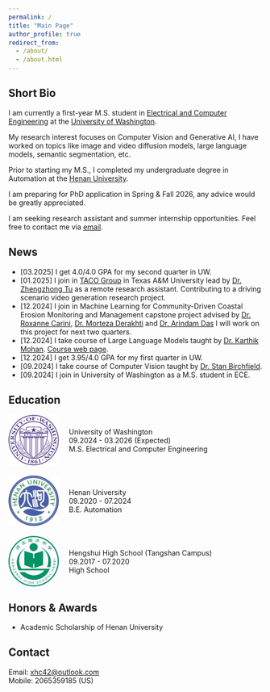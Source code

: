 ```yaml
---
permalink: /
title: "Main Page"
author_profile: true
redirect_from: 
  - /about/
  - /about.html
---
```


Short Bio
-----
I am currently a first-year M.S. student in [Electrical and Computer Engineering](https://www.ece.uw.edu/) at the [University of Washington](https://www.washington.edu/).

My research interest focuses on Computer Vision and Generative AI, I have worked on topics like image and video diffusion models, large language models, semantic segmentation, etc.

Prior to starting my M.S., I completed my undergraduate degree in Automation at the [Henan University](https://iao.henu.edu.cn/yw/Home.htm).

I am preparing for PhD application in Spring & Fall 2026, any advice would be greatly appreciated.

I am seeking research assistant and summer internship opportunities. Feel free to contact me via [email](xhc42@outlook.com).

News
-----
* [03.2025] I get 4.0/4.0 GPA for my second quarter in UW.
* [01.2025] I join in [TACO Group](https://taco-group.github.io/) in Texas A&M University lead by [Dr. Zhengzhong Tu](https://vztu.github.io/) as a remote research assistant. Contributing to a driving scenario video generation research project.
* [12.2024] I join in Machine Learning for Community-Driven Coastal Erosion Monitoring and Management capstone project advised by [Dr. Roxanne Carini](https://www.apl.washington.edu/people/profile.php?last_name=Carini&first_name=Roxanne), [Dr. Morteza Derakhti](https://www.ce.washington.edu/facultyfinder/morteza-derakhti) and [Dr. Arindam Das](https://www.ece.uw.edu/people/arindam-das/) I will work on this project for next two quarters.
* [12.2024] I take course of Large Language Models taught by [Dr. Karthik Mohan](https://www.linkedin.com/in/karthik-mohan-72a4b323/). [Course web page](https://bytesizeml.github.io/llm2025/).
* [12.2024] I get 3.95/4.0 GPA for my first quarter in UW.
* [09.2024] I take course of Computer Vision taught by [Dr. Stan Birchfield](https://research.nvidia.com/person/stan-birchfield).
* [09.2024] I join in University of Washington as a M.S. student in ECE.

Education
-----
<div style="display: flex; align-items: center; margin-bottom: 20px;">
    <img src="/images/uwlogo.png" width="100px" style="margin-right: 20px;">
    <div>
        <p style="margin: 0;">University of Washington</p>
        <p style="margin: 0;">09.2024 - 03.2026 (Expected)</p>
        <p style="margin: 0;">M.S. Electrical and Computer Engineering</p>
    </div>
</div>

<div style="display: flex; align-items: center; margin-bottom: 20px;">
    <img src="/images/henulogo.png" width="100px" style="margin-right: 20px;">
    <div>
        <p style="margin: 0;">Henan University</p>
        <p style="margin: 0;">09.2020 - 07.2024</p>
        <p style="margin: 0;">B.E. Automation</p>
    </div>
</div>

<div style="display: flex; align-items: center; margin-bottom: 20px;">
    <img src="/images/Hengshui_High_School.jpg" width="100px" style="margin-right: 20px;">
    <div>
        <p style="margin: 0;">Hengshui High School (Tangshan Campus)</p>
        <p style="margin: 0;">09.2017 - 07.2020</p>
        <p style="margin: 0;">High School</p>
    </div>
</div>

Honors & Awards
-----
* Academic Scholarship of Henan University

Contact
-----
Email:  xhc42@outlook.com  
Mobile: 2065359185 (US)  